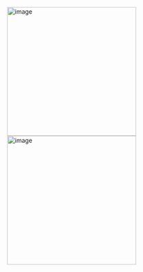 <img width="300" alt="image" src="https://github.com/user-attachments/assets/73c7dbc7-a58a-4bad-8aab-4b0d0c8adca0" />
<img width="300" alt="image" src="https://github.com/user-attachments/assets/21d475a6-53d8-4f16-8751-db3dc046f649" />


